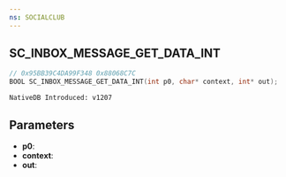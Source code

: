 ```yaml
---
ns: SOCIALCLUB
---
```

## SC_INBOX_MESSAGE_GET_DATA_INT

```c
// 0x95BB39C4DA99F348 0x88068C7C
BOOL SC_INBOX_MESSAGE_GET_DATA_INT(int p0, char* context, int* out);
```

```
NativeDB Introduced: v1207
```

## Parameters
* **p0**:
* **context**:
* **out**:
